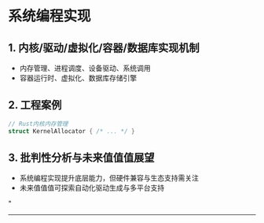 ﻿# 系统编程实现

## 1. 内核/驱动/虚拟化/容器/数据库实现机制

- 内存管理、进程调度、设备驱动、系统调用
- 容器运行时、虚拟化、数据库存储引擎

## 2. 工程案例

```rust
// Rust内核内存管理
struct KernelAllocator { /* ... */ }
```

## 3. 批判性分析与未来值值值展望

- 系统编程实现提升底层能力，但硬件兼容与生态支持需关注
- 未来值值值可探索自动化驱动生成与多平台支持

"

---

